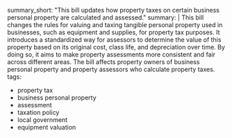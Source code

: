 summary_short: "This bill updates how property taxes on certain business personal property are calculated and assessed."
summary: |
  This bill changes the rules for valuing and taxing tangible personal property used in businesses, such as equipment and supplies, for property tax purposes. It introduces a standardized way for assessors to determine the value of this property based on its original cost, class life, and depreciation over time. By doing so, it aims to make property assessments more consistent and fair across different areas. The bill affects property owners of business personal property and property assessors who calculate property taxes.
tags:
  - property tax
  - business personal property
  - assessment
  - taxation policy
  - local government
  - equipment valuation
